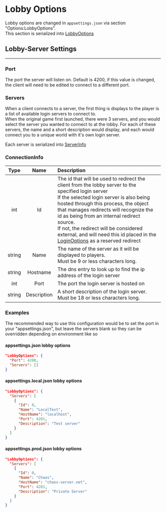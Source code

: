 # Lobby Options

Lobby options are changed in `appsettings.json` via section "Options:LobbyOptions".  
This section is serialized into [LobbyOptions](<xref:Chaos.Services.Servers.Options.LobbyOptions>)

## Lobby-Server Settings

---

### Port

The port the server will listen on. Default is 4200, if this value is changed, the client will need to be edited to
connect to a different
port.

### Servers

When a client connects to a server, the first thing is displays to the player is a list of available login servers to
connect to.  
When the original game first launched, there were 3 servers, and you would select the server you wanted to connect to at
the lobby. For each
of these servers, the name and a short description would display, and each would connect you to a unique world with it's
own login
server.

Each server is serialized into [ServerInfo](<xref:Chaos.Networking.Options.ConnectionInfo>)

### ConnectionInfo

|  Type  |    Name     | Description                                                                                                                                                                                                                                                                                                                                                                                                                                                                 |
|:------:|:-----------:|:----------------------------------------------------------------------------------------------------------------------------------------------------------------------------------------------------------------------------------------------------------------------------------------------------------------------------------------------------------------------------------------------------------------------------------------------------------------------------|
|  int   |     Id      | The id that will be used to redirect the client from the lobby server to the specified login server <br /> If the selected login server is also being hosted through this process, the object that manages redirects will recognize the id as being from an internal redirect source. <br/> If not, the redirect will be considered external, and will need this id placed in the [LoginOptions](<xref:Chaos.Services.Servers.Options.LoginOptions>) as a reserved redirect |
| string |    Name     | The name of the server as it will be displayed to players.<br/> Must be 9 or less characters long.                                                                                                                                                                                                                                                                                                                                                                          |
| string |  Hostname   | The dns entry to look up to find the ip address of the login server                                                                                                                                                                                                                                                                                                                                                                                                         |
|  int   |    Port     | The port the login server is hosted on                                                                                                                                                                                                                                                                                                                                                                                                                                      |
| string | Description | A short description of the login server.<br/>Must be 18 or less characters long.                                                                                                                                                                                                                                                                                                                                                                                            |

### Examples

The recommended way to use this configuration would be to set the port in your "appsettings.json", but leave the servers
blank so they can
be overridden depending on environment like so

#### appsettings.json lobby options

```json
"LobbyOptions": {
  "Port": 4200,
  "Servers": []
}
```

#### appsettings.local.json lobby options

```json
"LobbyOptions": {
  "Servers": [
    {
      "Id": 0,
      "Name": "LocalTest",
      "HostName": "localhost",
      "Port": 4201,
      "Description": "Test server"
    }
  ]
}
```

#### appsettings.prod.json lobby options

```json
"LobbyOptions": {
  "Servers": [
    {
      "Id": 0,
      "Name": "Chaos",
      "HostName": "chaos-server.net",
      "Port": 4201,
      "Description": "Private Server"
    }
  ]
}
```